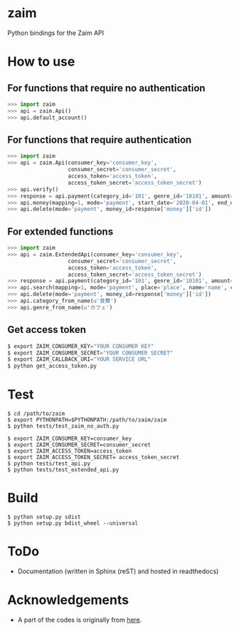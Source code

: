 # zaim
Python bindings for the Zaim API

# How to use
## For functions that require no authentication
```python
>>> import zaim
>>> api = zaim.Api()
>>> api.default_account()
```

## For functions that require authentication
```python
>>> import zaim
>>> api = zaim.Api(consumer_key='consumer_key',
                   consumer_secret='consumer_secret',
                   access_token='access_token',
                   access_token_secret='access_token_secret')
>>> api.verify()
>>> response = api.payment(category_id='101', genre_id='10101', amount=1, date='2020-04-01', comment='comment', name='name', place='place', from_account_id=0)
>>> api.money(mapping=1, mode='payment', start_date='2020-04-01', end_date='2020-04-01')
>>> api.delete(mode='payment', money_id=response['money']['id'])
```

## For extended functions
```python
>>> import zaim
>>> api = zaim.ExtendedApi(consumer_key='consumer_key',
                   consumer_secret='consumer_secret',
                   access_token='access_token',
                   access_token_secret='access_token_secret')
>>> response = api.payment(category_id='101', genre_id='10101', amount=1, date='2020-04-01', comment='comment', name='name', place='place', from_account_id=0)
>>> api.search(mapping=1, mode='payment', place='place', name='name', comment='comment')
>>> api.delete(mode='payment', money_id=response['money']['id'])
>>> api.category_from_name(u'食費')
>>> api.genre_from_name(u'カフェ')
```

## Get access token
```python
$ export ZAIM_CONSUMER_KEY="YOUR CONSUMER KEY"
$ export ZAIM_CONSUMER_SECRET="YOUR CONSUMER SECRET"
$ export ZAIM_CALLBACK_URI="YOUR SERVICE URL"
$ python get_access_token.py
```

# Test
```
$ cd /path/to/zaim
$ export PYTHONPATH=$PYTHONPATH:/path/to/zaim/zaim
$ python tests/test_zaim_no_auth.py

$ export ZAIM_CONSUMER_KEY=consumer_key
$ export ZAIM_CONSUMER_SECRET=consumer_secret
$ export ZAIM_ACCESS_TOKEN=access_token
$ export ZAIM_ACCESS_TOKEN_SECRET= access_token_secret
$ python tests/test_api.py
$ python tests/test_extended_api.py
```

# Build
```
$ python setup.py sdist
$ python setup.py bdist_wheel --universal
```

# ToDo

- Documentation (written in Sphinx (reST) and hosted in readthedocs)

# Acknowledgements
- A part of the codes is originally from [here](https://github.com/konomae/zaimpy).
